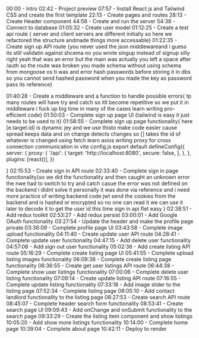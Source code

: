 00:00 - Intro
02:42 - Project preview
07:57 - Install React js and Tailwind CSS and create the first template
22:13 - Create pages and routes
28:13 - Create Header component 
44:58 - Create and run the server 
54:38 - Connect to database 
01:05:32 - Create user model
01:12:25 - Create a test api route { server and client servers are different initially so here we refactored the structure andmade things more accessable}
01:22:35 - Create sign up API route {you never used the json middlewareand i guess its still validatin against shcema no you wrote singup instead of signup silly right yeah that was an error but the main was actually you left a space after /auth so the route was broken you made schema without using schema from mongoose os ti was and error
hash passwords before storing it in dbs 
so you cannot send hashed password when you made the key as password pass its reference}

01:40:28 - Create a middleware and a function to handle possible errors{ tp many routes will have try and catch so itll become repetitive so we put it in middleware i fuck up big time in many of the cases learn writing pro-efficient code}
01:50:03 - Complete sign up page Ul {tailwind is easy it just needs to be used to it}
01:58:55 - Complete sign up page functionality{
    here [e.target.id] is  dynamic jey and we use thisto make code easier cause spread keeps data and on change detects changes so [] takes the id of whatever is changed
    using fetch learn axios
    writing proxy for cross connection communication in vite config.js
    export default defineConfig({
  server: {
    proxy: {
      '/api': {
        target: 'http://localhost:8080',
        secure: false,
      },
    },
  },
  plugins: [react()],
})

}
02:15:53 - Create sign in API route
02:33:40 - Complete sign in page functionality{so we did the functionality and then caught an unknown error the nwe had to switch to try and catch casue the error was not defined on the backend i didnt solve it personally it was done via reference and i need more practice of writing backend  code jwt send the cookies from the backend and is hashed or encrypted so no one can read it we can use it later to decode it to get the user id this time  sign in api flet easy }
02:38:51 - Add redux toolkit
02:53:27 - Add redux persist
03:00:01 - Add Google OAuth functionality
03:27:54 - Update the header and make the profile page private
03:36:09 - Complete profile page Ul
03:43:58 - Complete image upload functionality
04:11:40 - Create update user API route
04:28:41 - Complete update user functionality 
04:47:15 - Add delete user functionality
04:57:08 - Add sign out user functionality
05:02:36 - Add create listing API route
05:16:29 - Complete create listing page Ul
05:41:55 - Complete upload listing images functionality 
06:09:38 - Complete create listing page functionality 
06:36:55 - Create get user listings API route
06:44:38 - Complete show user listings functionality
07:00:06 - Complete delete user listing functionality
07:09:14 - Create update listing API route
07:16:55 - Complete update listing functionality 
07:33:18 - Add image slider to the listing page
07:52:34 - Complete listing page
08:05:10 - Add contact landlord functionality to the listing page
08:27:53 - Create search API route
08:45:07 - Complete header search form functionality
08:53:41 - Create search page Ul
09:09:43 - Add onChange and onSubmit functionality to the search page
09:33:29 - Create the listing item component and show listings
10:05:20 - Add show more listings functionality
10:14:00 - Complete home page
10:39:04 - Complete about page
10:42:11 - Deploy to render
